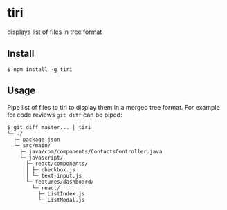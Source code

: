 # tiri

displays list of files in tree format

## Install

```
$ npm install -g tiri
```

## Usage

Pipe list of files to tiri to display them in a merged tree format. For example
for code reviews `git diff` can be piped:

```
$ git diff master... | tiri
└─ ./
  ├─ package.json
  └─ src/main/
    ├─ java/com/components/ContactsController.java
    └─ javascript/
      ├─ react/components/
      │ ├─ checkbox.js
      │ └─ text-input.js
      └─ features/dashboard/
        └─ react/
          ├─ ListIndex.js
          └─ ListModal.js
```
